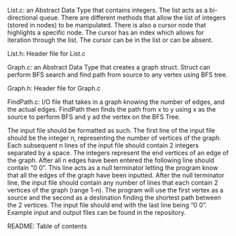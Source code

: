 List.c: an Abstract Data Type that contains integers. The list acts as a bi-directional queue. There are different methods that allow the list of integers (stored in nodes) to be manipulated. There is also a cursor node that highlights a specific node. The cursor has an index which allows for iteration through the list. The cursor can be in the list or can be absent.

List.h: Header file for List.c

Graph.c: an Abstract Data Type that creates a graph struct. Struct can perform BFS search and find path from source to any vertex using BFS tree. 

Graph.h: Header file for Graph.c

FindPath.c: I/O file that takes in a graph knowing the number of edges, and the actual edges. FindPath then finds the path from x to y using x as the source to perform BFS and y ad the vertex on the BFS Tree. 

The input file should be formatted as such. The first line of the input file should be the integer n, representing the number of vertices of the graph. Each subsequent n lines of the input file should contain 2 integers separated by a space. The integers represent the end vertices of an edge of the graph. After all n edges have been entered the following line should contain “0 0”. This line acts as a null terminator letting the program know that all the edges of the graph have been inputted. After the null terminator line, the input file should contain any number of lines that each contain 2 vertices of the graph (range 1-n). The program will use the first vertex as a source and the second as a destination finding the shortest path between the 2 vertices. The input file should end with the last line being “0 0”. Example input and output files can be found in the repository. 

README: Table of contents 
